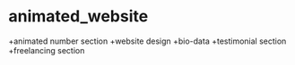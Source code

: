 # animated_website

+animated number section
+website design
+bio-data
+testimonial section
+freelancing section

